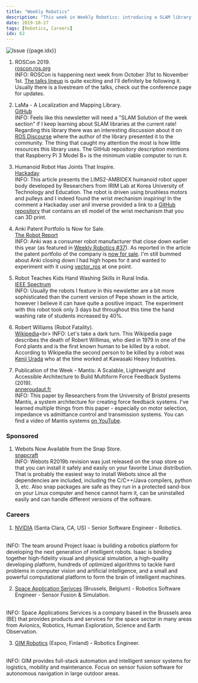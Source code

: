 ```yaml
---
title: "Weekly Robotics"
description: "This week in Weekly Robotics: introducing a SLAM library of the week, interesting robot joints, robot hand and an architecture of force feedback systems"
date: 2019-10-27
tags: [Robotics, Careers]
idx: 62
---
```

![Issue {{page.idx}}](/img/headers/{{page.idx}}.jpg "Issue {{page.idx}}")

1) ROSCon 2019.
<br>[roscon.ros.org](https://roscon.ros.org/2019/)<br>
INFO: ROSCon is happening next week from October 31st to November 1st. [The talks lineup](https://roscon.ros.org/2019/#day-1-october-31st) is quite exciting and I'll definitely be following it. Usually there is a livestream of the talks, check out the conference page for updates.

2) LaMa - A Localization and Mapping Library.
<br>[GitHub](https://github.com/iris-ua/iris_lama)<br>
INFO: Feels like this newsletter will need a "SLAM Solution of the week section" if I keep learning about SLAM libraries at the current rate! Regarding this library there was an interesting discussion about it on [ROS Discourse](https://discourse.ros.org/t/announcing-lama-an-alternative-localization-and-mapping-package/10916) where the author of the library presented it to the community. The thing that caught my attention the most is how little resources this library uses. The GitHub repository description mentions that Raspberry Pi 3 Model B+ is the minimum viable computer to run it.

3) Humanoid Robot Has Joints That Inspire.
<br>[Hackaday](https://hackaday.com/2019/10/20/humanoid-robot-has-joints-that-inspire/)<br>
INFO: This article presents the LIMS2-AMBIDEX humanoid robot upper body developed by Researchers from IRIM Lab at Korea University of Technology and Education. The robot is driven using brushless motors and pulleys and I indeed found the wrist mechanism inspiring! In the comment a Hackaday user anil inverse provided a link to a [GitHub repository](https://github.com/adamlukomski/parallelwrist) that contains an stl model of the wrist mechanism that you can 3D print.

4) Anki Patent Portfolio Is Now for Sale.
<br>[The Robot Report](https://www.therobotreport.com/anki-consumer-robotics-patent-portfolio-sale/)<br>
INFO: Anki was a consumer robot manufacturer that close down earlier this year (as featured in [Weekly Robotics #37](https://weeklyrobotics.com/weekly-robotics-37)). As reported in the article the patent portfolio of the company is [now for sale](https://www.hilcostreambank.com/acquisition-opportunities/anki). I'm still bummed about Anki closing down I had high hopes for it and wanted to experiment with it using [vector_ros](https://github.com/betab0t/vector_ros) at one point.

5) Robot Teaches Kids Hand Washing Skills in Rural India.
<br>[IEEE Spectrum](https://spectrum.ieee.org/automaton/robotics/robotics-hardware/robot-teaches-kids-hand-washing-skills-in-rural-india)<br>
INFO: Usually the robots I feature in this newsletter are a bit more sophisticated than the current version of Pepe shown in the article, however I believe it can have quite a positive impact. The experiment with this robot took only 3 days but throughout this time the hand washing rate of students increased by 40%.

6) Robert Williams (Robot Fatality).
<br>[Wikipedia](https://en.wikipedia.org/wiki/Robert_Williams_(robot_fatality))<br>
INFO: Let's take a dark turn. This Wikipedia page describes the death of Robert Willimas, who died in 1979 in one of the Ford plants and is the first known human to be killed by a robot. According to Wikipedia the second person to be killed by a robot was [Kenji Urada](https://en.wikipedia.org/wiki/Kenji_Urada) who at the time worked at Kawasaki Heavy Industries.

7) Publication of the Week - Mantis: A Scalable, Lightweight and Accessible Architecture to Build Multiform Force Feedback Systems (2019).
<br>[anneroudaut.fr](http://anneroudaut.fr/Mantis/MantisPaper.pdf)<br>
INFO: This paper by Researchers from the University of Bristol presents Mantis, a system architecture for creating force feedback systems. I've learned multiple things from this paper - especially on motor selection, impedance vs admittance control and transmission systems. You can find a video of Mantis systems [on YouTube](https://youtu.be/h1m_QuHe6Rg).

### Sponsored

1) Webots Now Available from the Snap Store.
<br>[snapcraft](https://snapcraft.io/webots)<br>
INFO: Webots R2019b revision was just released on the snap store so that you can install it safely and easily on your favorite Linux distribution. That is probably the easiest way to install Webots since all the dependencies are included, including the C/C++/Java compilers, python 3, etc. Also snap packages are safe as they run in a protected sand-box on your Linux computer and hence cannot harm it, can be uninstalled easily and can handle different versions of the software.

### Careers

1) [NVIDIA](https://nvidia.wd5.myworkdayjobs.com/NVIDIAExternalCareerSite/job/US-CA-Santa-Clara/Senior-Software-Engineer---Robotics_JR1925220) (Santa Clara, CA, US) - Senior Software Engineer - Robotics.
<br>
INFO: The team around Project Isaac is building a robotics platform for developing the next generation of intelligent robots. Isaac is binding together high-fidelity visual and physical simulation, a high-quality developing platform, hundreds of optimized algorithms to tackle hard problems in computer vision and artificial intelligence, and a small and powerful computational platform to form the brain of intelligent machines.

2) [Space Application Serivces](https://www.spaceapplications.com/career/robotics-software-engineer-sensor-fusion-simulation/) (Brussels, Belgium) - Robotics Software Engineer - Sensor Fusion & Simulation.
<br>
INFO: Space Applications Services is a company based in the Brussels area (BE) that provides products and services for the space sector in many areas from Avionics, Robotics, Human Exploration, Science and Earth Observation.

3) [GIM Robotics](http://gimltd.fi/careers.html) (Espoo, Finland) - Robotics Engineer.
<br>
INFO: GIM provides full-stack automation and intelligent sensor systems for logistics, mobility and maintenance. Focus on sensor fusion software for autonomous navigation in large outdoor areas.
